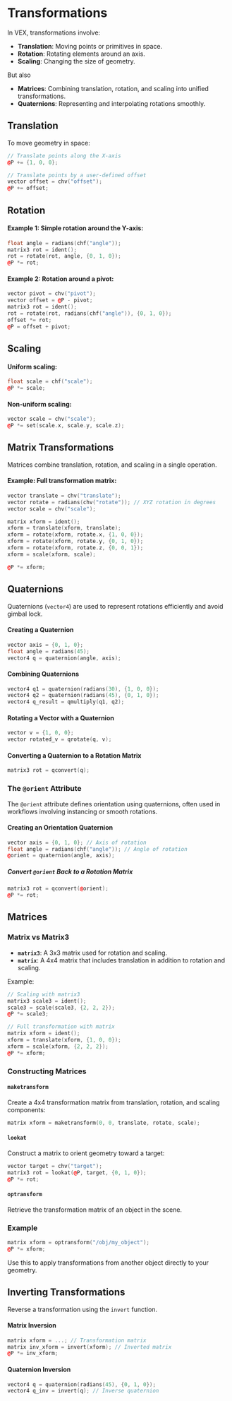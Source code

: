# Transformations

In VEX, transformations involve:

- **Translation**: Moving points or primitives in space.
- **Rotation**: Rotating elements around an axis.
- **Scaling**: Changing the size of geometry.

But also
- **Matrices**: Combining translation, rotation, and scaling into unified transformations.
- **Quaternions**: Representing and interpolating rotations smoothly.

## Translation

To move geometry in space:

```cpp
// Translate points along the X-axis
@P += {1, 0, 0};
```

```cpp
// Translate points by a user-defined offset
vector offset = chv("offset");
@P += offset;
```

## Rotation

#### Example 1: Simple rotation around the Y-axis:

```cpp
float angle = radians(chf("angle"));
matrix3 rot = ident();
rot = rotate(rot, angle, {0, 1, 0});
@P *= rot;
```

#### Example 2: Rotation around a pivot:

```cpp
vector pivot = chv("pivot");
vector offset = @P - pivot;
matrix3 rot = ident();
rot = rotate(rot, radians(chf("angle")), {0, 1, 0});
offset *= rot;
@P = offset + pivot;
```

## Scaling

#### Uniform scaling:

```cpp
float scale = chf("scale");
@P *= scale;
```

#### Non-uniform scaling:

```cpp
vector scale = chv("scale");
@P *= set(scale.x, scale.y, scale.z);
```

## Matrix Transformations

Matrices combine translation, rotation, and scaling in a single operation.

#### Example: Full transformation matrix:

```cpp
vector translate = chv("translate");
vector rotate = radians(chv("rotate")); // XYZ rotation in degrees
vector scale = chv("scale");

matrix xform = ident();
xform = translate(xform, translate);
xform = rotate(xform, rotate.x, {1, 0, 0});
xform = rotate(xform, rotate.y, {0, 1, 0});
xform = rotate(xform, rotate.z, {0, 0, 1});
xform = scale(xform, scale);

@P *= xform;
```

## Quaternions

Quaternions (`vector4`) are used to represent rotations efficiently and avoid gimbal lock.

#### Creating a Quaternion

```cpp
vector axis = {0, 1, 0};
float angle = radians(45);
vector4 q = quaternion(angle, axis);
```

#### Combining Quaternions

```cpp
vector4 q1 = quaternion(radians(30), {1, 0, 0});
vector4 q2 = quaternion(radians(45), {0, 1, 0});
vector4 q_result = qmultiply(q1, q2);
```

#### Rotating a Vector with a Quaternion

```cpp
vector v = {1, 0, 0};
vector rotated_v = qrotate(q, v);
```

#### Converting a Quaternion to a Rotation Matrix

```cpp
matrix3 rot = qconvert(q);
```

### The `@orient` Attribute

The `@orient` attribute defines orientation using quaternions, often used in workflows involving instancing or smooth rotations.

#### Creating an Orientation Quaternion

```cpp
vector axis = {0, 1, 0}; // Axis of rotation
float angle = radians(chf("angle")); // Angle of rotation
@orient = quaternion(angle, axis);
```

##### Convert `@orient` Back to a Rotation Matrix

```cpp
matrix3 rot = qconvert(@orient);
@P *= rot;
```

## Matrices

### Matrix vs Matrix3

- **`matrix3`**: A 3x3 matrix used for rotation and scaling.
- **`matrix`**: A 4x4 matrix that includes translation in addition to rotation and scaling.

Example:

```cpp
// Scaling with matrix3
matrix3 scale3 = ident();
scale3 = scale(scale3, {2, 2, 2});
@P *= scale3;

// Full transformation with matrix
matrix xform = ident();
xform = translate(xform, {1, 0, 0});
xform = scale(xform, {2, 2, 2});
@P *= xform;
```

### Constructing Matrices

#### `maketransform`

Create a 4x4 transformation matrix from translation, rotation, and scaling components:

```cpp
matrix xform = maketransform(0, 0, translate, rotate, scale);
```

#### `lookat`

Construct a matrix to orient geometry toward a target:

```cpp
vector target = chv("target");
matrix3 rot = lookat(@P, target, {0, 1, 0});
@P *= rot;
```

#### `optransform`

Retrieve the transformation matrix of an object in the scene.

### Example
```cpp
matrix xform = optransform("/obj/my_object");
@P *= xform;
```

Use this to apply transformations from another object directly to your geometry.

## Inverting Transformations

Reverse a transformation using the `invert` function.

#### Matrix Inversion

```cpp
matrix xform = ...; // Transformation matrix
matrix inv_xform = invert(xform); // Inverted matrix
@P *= inv_xform;
```

#### Quaternion Inversion

```cpp
vector4 q = quaternion(radians(45), {0, 1, 0});
vector4 q_inv = invert(q); // Inverse quaternion
```